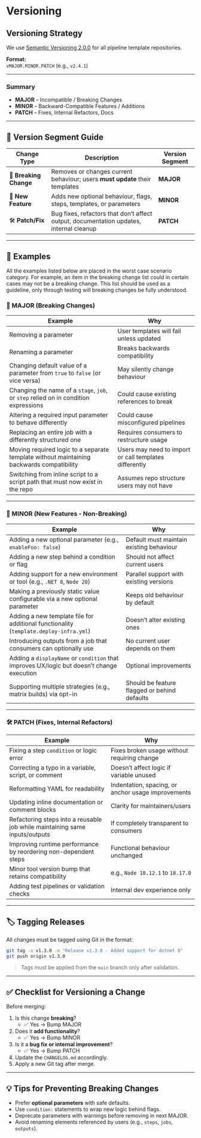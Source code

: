 ﻿# Versioning

## Versioning Strategy

We use [Semantic Versioning 2.0.0](https://semver.org/) for all pipeline template repositories.

**Format:**  
`vMAJOR.MINOR.PATCH` (e.g., `v2.4.1`)

---

### Summary

- **MAJOR** – Incompatible / Breaking Changes
- **MINOR** – Backward-Compatible Features / Additions
- **PATCH** – Fixes, Internal Refactors, Docs

---

## 🔢 Version Segment Guide

| Change Type            | Description                                                                            | Version Segment |
|------------------------|----------------------------------------------------------------------------------------|-----------------|
| 🚨 **Breaking Change** | Removes or changes current behaviour; users **must update** their templates            | **MAJOR**       |
| 🚀 **New Feature**     | Adds new optional behaviour, flags, steps, templates, or parameters                    | **MINOR**       |
| 🛠 **Patch/Fix**       | Bug fixes, refactors that don’t affect output, documentation updates, internal cleanup | **PATCH**       |

---

## 📘 Examples

All the examples listed below are placed in the worst case scenario category. For example, an item in the breaking change list could in certain cases may not be a breaking change. This list should be used as a guideline, only through testing will breaking changes be fully understood.

### 🚨 MAJOR (Breaking Changes)

| Example                                                                                  | Why                                                    |
|------------------------------------------------------------------------------------------|--------------------------------------------------------|
| Removing a parameter                                                                     | User templates will fail unless updated                |
| Renaming a parameter                                                                     | Breaks backwards compatibility                         |
| Changing default value of a parameter from `true` to `false` (or vice versa)             | May silently change behaviour                          |
| Changing the name of a `stage`, `job`, or `step` relied on in condition expressions      | Could cause existing references to break               |
| Altering a required input parameter to behave differently                                | Could cause misconfigured pipelines                    |
| Replacing an entire job with a differently structured one                                | Requires consumers to restructure usage                |
| Moving required logic to a separate template without maintaining backwards compatibility | Users may need to import or call templates differently |
| Switching from inline script to a script path that must now exist in the repo            | Assumes repo structure users may not have              |

---

### 🚀 MINOR (New Features - Non-Breaking)

| Example                                                                                   | Why                                          |
|-------------------------------------------------------------------------------------------|----------------------------------------------|
| Adding a new optional parameter (e.g., `enableFoo: false`)                                | Default must maintain existing behaviour     |
| Adding a new step behind a condition or flag                                              | Should not affect current users              |
| Adding support for a new environment or tool (e.g., `.NET 8`, `Node 20`)                  | Parallel support with existing versions      |
| Making a previously static value configurable via a new optional parameter                | Keeps old behaviour by default               |
| Adding a new template file for additional functionality (`template.deploy-infra.yml`)     | Doesn’t alter existing ones                  |
| Introducing outputs from a job that consumers can optionally use                          | No current user depends on them              |
| Adding a `displayName` or `condition` that improves UX/logic but doesn’t change execution | Optional improvements                        |
| Supporting multiple strategies (e.g., matrix builds) via opt-in                           | Should be feature flagged or behind defaults |

---

### 🛠 PATCH (Fixes, Internal Refactors)

| Example                                                                     | Why                                                |
|-----------------------------------------------------------------------------|----------------------------------------------------|
| Fixing a step `condition` or logic error                                    | Fixes broken usage without requiring change        |
| Correcting a typo in a variable, script, or comment                         | Doesn’t affect logic if variable unused            |
| Reformatting YAML for readability                                           | Indentation, spacing, or anchor usage improvements |
| Updating inline documentation or comment blocks                             | Clarity for maintainers/users                      |
| Refactoring steps into a reusable job while maintaining same inputs/outputs | If completely transparent to consumers             |
| Improving runtime performance by reordering non-dependent steps             | Functional behaviour unchanged                     |
| Minor tool version bump that retains compatibility                          | e.g., `Node 18.12.1` to `18.17.0`                  |
| Adding test pipelines or validation checks                                  | Internal dev experience only                       |

---

## 🏷️ Tagging Releases

All changes must be tagged using Git in the format:

```bash
git tag -a v1.3.0 -m "Release v1.3.0 - Added support for dotnet 8"
git push origin v1.3.0
```

> Tags must be applied from the `main` branch only after validation.

---

## ✅ Checklist for Versioning a Change

Before merging:

1. Is this change **breaking**?
    - ✅ Yes → Bump MAJOR
2. Does it **add functionality**?
    - ✅ Yes → Bump MINOR
3. Is it a **bug fix or internal improvement**?
    - ✅ Yes → Bump PATCH
4. Update the `CHANGELOG.md` accordingly.
5. Apply a new Git tag after merge.

---

## 💡 Tips for Preventing Breaking Changes

- Prefer **optional parameters** with safe defaults.
- Use `condition:` statements to wrap new logic behind flags.
- Deprecate parameters with warnings before removing in next MAJOR.
- Avoid renaming elements referenced by users (e.g., `steps`, `jobs`, `outputs`).